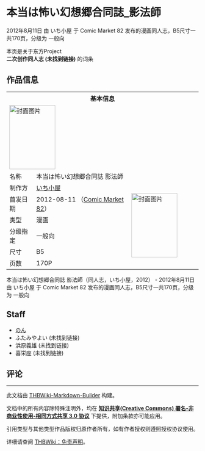 # 本当は怖い幻想郷合同誌_影法師

<!-- source html: G:\repos\THBWiki-Markdown-Builder\THBWikiMarkdown\Temp\main\7\7c\ns0%3A%E6%9C%AC%E5%BD%93%E3%81%AF%E6%80%96%E3%81%84%E5%B9%BB%E6%83%B3%E9%83%B7%E5%90%88%E5%90%8C%E8%AA%8C_%E5%BD%B1%E6%B3%95%E5%B8%AB.html -->

2012年8月11日 由 いち小屋 于 Comic Market 82 发布的漫画同人志，B5尺寸一共170页，分级为 一般向

本页是关于东方Project  
 **二次创作同人志 (未找到链接)** 的词条

## 作品信息

<table><tbody><tr><th colspan="3">基本信息</th></tr><tr><td class="cover-artwork-mobile" colspan="2"><a href="./文件-本当は怖い幻想郷合同誌_影法師封面.jpg.md" class="image" title="封面图片"><img alt="封面图片" src="https://upload.thwiki.cc/thumb/e/e8/%E6%9C%AC%E5%BD%93%E3%81%AF%E6%80%96%E3%81%84%E5%B9%BB%E6%83%B3%E9%83%B7%E5%90%88%E5%90%8C%E8%AA%8C_%E5%BD%B1%E6%B3%95%E5%B8%AB%E5%B0%81%E9%9D%A2.jpg/120px-%E6%9C%AC%E5%BD%93%E3%81%AF%E6%80%96%E3%81%84%E5%B9%BB%E6%83%B3%E9%83%B7%E5%90%88%E5%90%8C%E8%AA%8C_%E5%BD%B1%E6%B3%95%E5%B8%AB%E5%B0%81%E9%9D%A2.jpg" decoding="async" loading="lazy" width="120" height="168" srcset="https://upload.thwiki.cc/thumb/e/e8/%E6%9C%AC%E5%BD%93%E3%81%AF%E6%80%96%E3%81%84%E5%B9%BB%E6%83%B3%E9%83%B7%E5%90%88%E5%90%8C%E8%AA%8C_%E5%BD%B1%E6%B3%95%E5%B8%AB%E5%B0%81%E9%9D%A2.jpg/181px-%E6%9C%AC%E5%BD%93%E3%81%AF%E6%80%96%E3%81%84%E5%B9%BB%E6%83%B3%E9%83%B7%E5%90%88%E5%90%8C%E8%AA%8C_%E5%BD%B1%E6%B3%95%E5%B8%AB%E5%B0%81%E9%9D%A2.jpg 1.5x, https://upload.thwiki.cc/thumb/e/e8/%E6%9C%AC%E5%BD%93%E3%81%AF%E6%80%96%E3%81%84%E5%B9%BB%E6%83%B3%E9%83%B7%E5%90%88%E5%90%8C%E8%AA%8C_%E5%BD%B1%E6%B3%95%E5%B8%AB%E5%B0%81%E9%9D%A2.jpg/241px-%E6%9C%AC%E5%BD%93%E3%81%AF%E6%80%96%E3%81%84%E5%B9%BB%E6%83%B3%E9%83%B7%E5%90%88%E5%90%8C%E8%AA%8C_%E5%BD%B1%E6%B3%95%E5%B8%AB%E5%B0%81%E9%9D%A2.jpg 2x" data-file-width="323" data-file-height="450"></a></td>
</tr><tr><td class="label">名称</td><td colspan="2"> 本当は怖い幻想郷合同誌 影法師 </td></tr><tr><td class="label">制作方</td><td><a href="./いち小屋.md" title="いち小屋">いち小屋</a></td><td class="cover-artwork" rowspan="6" style="min-width:168px;"><a href="./文件-本当は怖い幻想郷合同誌_影法師封面.jpg.md" class="image" title="封面图片"><img alt="封面图片" src="https://upload.thwiki.cc/thumb/e/e8/%E6%9C%AC%E5%BD%93%E3%81%AF%E6%80%96%E3%81%84%E5%B9%BB%E6%83%B3%E9%83%B7%E5%90%88%E5%90%8C%E8%AA%8C_%E5%BD%B1%E6%B3%95%E5%B8%AB%E5%B0%81%E9%9D%A2.jpg/120px-%E6%9C%AC%E5%BD%93%E3%81%AF%E6%80%96%E3%81%84%E5%B9%BB%E6%83%B3%E9%83%B7%E5%90%88%E5%90%8C%E8%AA%8C_%E5%BD%B1%E6%B3%95%E5%B8%AB%E5%B0%81%E9%9D%A2.jpg" decoding="async" loading="lazy" width="120" height="168" srcset="https://upload.thwiki.cc/thumb/e/e8/%E6%9C%AC%E5%BD%93%E3%81%AF%E6%80%96%E3%81%84%E5%B9%BB%E6%83%B3%E9%83%B7%E5%90%88%E5%90%8C%E8%AA%8C_%E5%BD%B1%E6%B3%95%E5%B8%AB%E5%B0%81%E9%9D%A2.jpg/181px-%E6%9C%AC%E5%BD%93%E3%81%AF%E6%80%96%E3%81%84%E5%B9%BB%E6%83%B3%E9%83%B7%E5%90%88%E5%90%8C%E8%AA%8C_%E5%BD%B1%E6%B3%95%E5%B8%AB%E5%B0%81%E9%9D%A2.jpg 1.5x, https://upload.thwiki.cc/thumb/e/e8/%E6%9C%AC%E5%BD%93%E3%81%AF%E6%80%96%E3%81%84%E5%B9%BB%E6%83%B3%E9%83%B7%E5%90%88%E5%90%8C%E8%AA%8C_%E5%BD%B1%E6%B3%95%E5%B8%AB%E5%B0%81%E9%9D%A2.jpg/241px-%E6%9C%AC%E5%BD%93%E3%81%AF%E6%80%96%E3%81%84%E5%B9%BB%E6%83%B3%E9%83%B7%E5%90%88%E5%90%8C%E8%AA%8C_%E5%BD%B1%E6%B3%95%E5%B8%AB%E5%B0%81%E9%9D%A2.jpg 2x" data-file-width="323" data-file-height="450"></a></td>
</tr><tr><td class="label">首发日期</td><td>2012-08-11&#160;（<a href="/展会作品列表?e=Comic+Market%2382">Comic Market 82</a>）</td></tr><tr><td class="label">类型</td><td>漫画</td></tr><tr><td class="label">分级指定</td><td>一般向</td></tr><tr><td class="label">尺寸</td><td>B5</td></tr><tr><td class="label">页数</td><td>170P</td></tr></tbody></table>

本当は怖い幻想郷合同誌 影法師（同人志，いち小屋，2012） - 2012年8月11日 由 いち小屋 于 Comic Market 82 发布的漫画同人志，B5尺寸一共170页，分级为 一般向

## Staff
- [のん](./non.md)
- ふたみやよい (未找到链接)
- 浜原義雄 (未找到链接)
- 喜栄座 (未找到链接)


## 评论




---

此文档由 [THBWiki-Markdown-Builder](https://github.com/Delsin-Yu/THBWiki-Markdown-Builder) 构建。

文档中的所有内容除特殊注明外，均在 [**知识共享(Creative Commons) 署名-非商业性使用-相同方式共享 3.0 协议**](https://creativecommons.org/licenses/by-sa/3.0/deed.zh-hans) 下提供，附加条款亦可能应用。

引用类型与其他类型作品版权归原作者所有，如有作者授权则遵照授权协议使用。

详细请查阅 [THBWiki：免责声明](https://thbwiki.cc/THBWiki:%E5%85%8D%E8%B4%A3%E5%A3%B0%E6%98%8E)。

